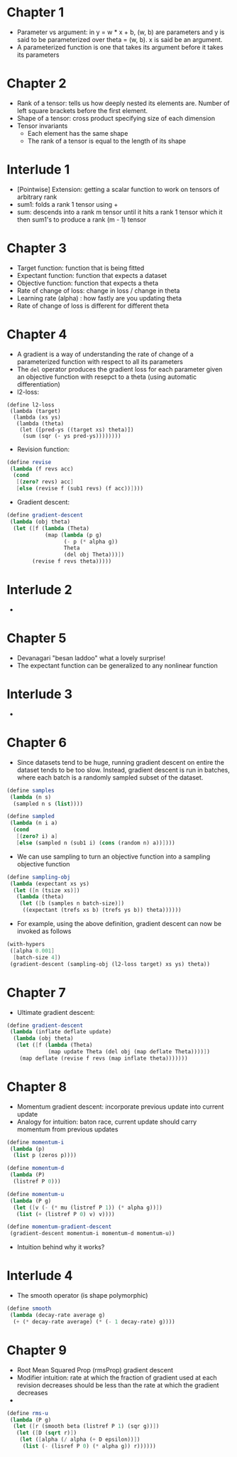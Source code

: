 # Chapter 1
- Parameter vs argument: in y = w * x + b, (w, b) are parameters and y is said
  to be parameterized over theta = (w, b). x is said be an argument.
- A parameterized function is one that takes its argument before it takes its
  parameters

# Chapter 2
- Rank of a tensor: tells us how deeply nested its elements are. Number of left
  square brackets before the first element.
- Shape of a tensor: cross product specifying size of each dimension
- Tensor invariants
  + Each element has the same shape
  + The rank of a tensor is equal to the length of its shape

# Interlude 1
- [Pointwise] Extension: getting a scalar function to work on tensors of
  arbitrary rank
- sum1: folds a rank 1 tensor using +
- sum: descends into a rank m tensor until it hits a rank 1 tensor which it then
  sum1's to produce a rank (m - 1) tensor

# Chapter 3
- Target function: function that is being fitted
- Expectant function: function that expects a dataset
- Objective function: function that expects a theta
- Rate of change of loss: change in loss / change in theta
- Learning rate (alpha) : how fastly are you updating theta
- Rate of change of loss is different for different theta

# Chapter 4
- A gradient is a way of understanding the rate of change of a parameterized
  function with respect to all its parameters
- The `del` operator produces the gradient loss for each parameter given an
  objective function with resepct to a theta (using automatic differentiation)
- l2-loss:
```
(define l2-loss
 (lambda (target)
  (lambda (xs ys)
   (lambda (theta)
    (let ([pred-ys ((target xs) theta)])
     (sum (sqr (- ys pred-ys))))))))
```
- Revision function:
```scheme
(define revise
 (lambda (f revs acc)
  (cond
   [(zero? revs) acc]
   [else (revise f (sub1 revs) (f acc))])))
```
- Gradient descent:
```scheme
(define gradient-descent
 (lambda (obj theta)
  (let ([f (lambda (Theta)
            (map (lambda (p g)
                  (- p (* alpha g))
                  Theta
                  (del obj Theta)))])
        (revise f revs theta)))))
```

# Interlude 2
- 

# Chapter 5
- Devanagari "besan laddoo" what a lovely surprise!
- The expectant function can be generalized to any nonlinear function

# Interlude 3
- 

# Chapter 6
- Since datasets tend to be huge, running gradient descent on entire the dataset
  tends to be too slow. Instead, gradient descent is run in batches, where each
  batch is a randomly sampled subset of the dataset.
```scheme
(define samples
 (lambda (n s)
  (sampled n s (list))))

(define sampled
 (lambda (n i a)
  (cond
   [(zero? i) a]
   [else (sampled n (sub1 i) (cons (random n) a))])))
```
- We can use sampling to turn an objective function into a sampling objective
  function
```scheme
(define sampling-obj
 (lambda (expectant xs ys)
  (let ([n (tsize xs)])
   (lambda (theta)
    (let ([b (samples n batch-size)])
     ((expectant (trefs xs b) (trefs ys b)) theta))))))
```
- For example, using the above definition, gradient descent can now be invoked
  as follows
```scheme
(with-hypers
 ([alpha 0.001]
  [batch-size 4])
 (gradient-descent (sampling-obj (l2-loss target) xs ys) theta))
```

# Chapter 7
- Ultimate gradient descent:
```scheme
(define gradient-descent
 (lambda (inflate deflate update)
  (lambda (obj theta)
   (let ([f (lambda (Theta)
             (map update Theta (del obj (map deflate Theta))))])
    (map deflate (revise f revs (map inflate theta)))))))
```

# Chapter 8
- Momentum gradient descent: incorporate previous update into current update
- Analogy for intuition: baton race, current update should carry momentum from
  previous updates
```scheme
(define momentum-i
 (lambda (p)
  (list p (zeros p))))

(define momentum-d
 (lambda (P)
  (listref P 0)))

(define momentum-u
 (lambda (P g)
  (let ([v (- (* mu (listref P 1)) (* alpha g))])
   (list (+ (listref P 0) v) v))))

(define momentum-gradient-descent
 (gradient-descent momentum-i momentum-d momentum-u))
```
- Intuition behind why it works?

# Interlude 4
- The smooth operator (is shape polymorphic)
```scheme
(define smooth
 (lambda (decay-rate average g)
  (+ (* decay-rate average) (* (- 1 decay-rate) g))))
```

# Chapter 9
- Root Mean Squared Prop (rmsProp) gradient descent
- Modifier intuition: rate at which the fraction of gradient used at each
  revision decreases should be less than the rate at which the gradient
  decreases
- 
```scheme
(define rms-u
 (lambda (P g)
  (let ([r (smooth beta (listref P 1) (sqr g))])
   (let ([D (sqrt r)])
    (let ([alpha (/ alpha (+ D epsilon))])
     (list (- (lisref P 0) (* alpha g)) r))))))
```

